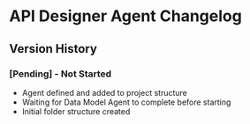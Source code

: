 # API Designer Agent Changelog

## Version History

### [Pending] - Not Started
- Agent defined and added to project structure
- Waiting for Data Model Agent to complete before starting
- Initial folder structure created